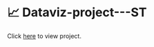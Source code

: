 # 📈 Dataviz-project---ST 

Click  [here](https://rfarssi00.github.io/Dataviz-project---ST/) to view project.
